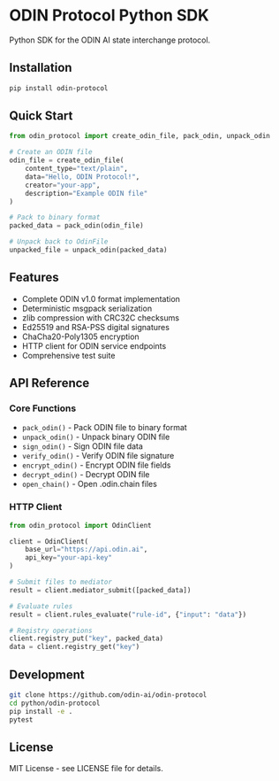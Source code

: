 # ODIN Protocol Python SDK

Python SDK for the ODIN AI state interchange protocol.

## Installation

```bash
pip install odin-protocol
```

## Quick Start

```python
from odin_protocol import create_odin_file, pack_odin, unpack_odin

# Create an ODIN file
odin_file = create_odin_file(
    content_type="text/plain",
    data="Hello, ODIN Protocol!",
    creator="your-app",
    description="Example ODIN file"
)

# Pack to binary format
packed_data = pack_odin(odin_file)

# Unpack back to OdinFile
unpacked_file = unpack_odin(packed_data)
```

## Features

- Complete ODIN v1.0 format implementation
- Deterministic msgpack serialization
- zlib compression with CRC32C checksums
- Ed25519 and RSA-PSS digital signatures
- ChaCha20-Poly1305 encryption
- HTTP client for ODIN service endpoints
- Comprehensive test suite

## API Reference

### Core Functions

- `pack_odin()` - Pack ODIN file to binary format
- `unpack_odin()` - Unpack binary ODIN file
- `sign_odin()` - Sign ODIN file data
- `verify_odin()` - Verify ODIN file signature
- `encrypt_odin()` - Encrypt ODIN file fields
- `decrypt_odin()` - Decrypt ODIN file
- `open_chain()` - Open .odin.chain files

### HTTP Client

```python
from odin_protocol import OdinClient

client = OdinClient(
    base_url="https://api.odin.ai",
    api_key="your-api-key"
)

# Submit files to mediator
result = client.mediator_submit([packed_data])

# Evaluate rules
result = client.rules_evaluate("rule-id", {"input": "data"})

# Registry operations
client.registry_put("key", packed_data)
data = client.registry_get("key")
```

## Development

```bash
git clone https://github.com/odin-ai/odin-protocol
cd python/odin-protocol
pip install -e .
pytest
```

## License

MIT License - see LICENSE file for details.
